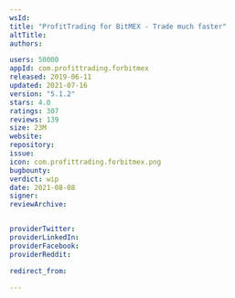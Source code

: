 ```yaml
---
wsId: 
title: "ProfitTrading for BitMEX - Trade much faster"
altTitle: 
authors:

users: 50000
appId: com.profittrading.forbitmex
released: 2019-06-11
updated: 2021-07-16
version: "5.1.2"
stars: 4.0
ratings: 307
reviews: 139
size: 23M
website: 
repository: 
issue: 
icon: com.profittrading.forbitmex.png
bugbounty: 
verdict: wip
date: 2021-08-08
signer: 
reviewArchive:


providerTwitter: 
providerLinkedIn: 
providerFacebook: 
providerReddit: 

redirect_from:

---
```



